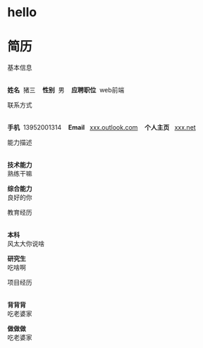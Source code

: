 # hello
<!DOCTYPE html PUBLIC "-//W3C//DTD XHTML 1.0 Transitional//EN" "http://www.w3.org/TR/xhtml1/DTD/xhtml1-transitional.dtd">
<html xmlns="http://www.w3.org/1999/xhtml">
<head>
<meta http-equiv="Content-Type" content="text/html; charset=utf-8" />
<title>三种简历</title>
<link href="sty_1.css" rel="stylesheet" type="text/css" />
<link href="sty_2.css" rel="stylesheet" type="text/css" />
<link href="sty_3.css" rel="stylesheet" type="text/css" />
</head>

<body>
<div class="first"><h1>简历</h1></div>

<div class="most">
<div class="box1">
<div class="main">基本信息</div><br/>
<div class="bas">
  <p><b>姓名</b>&nbsp;&nbsp;猪三&nbsp;&nbsp;&nbsp;&nbsp;<b>性别</b>&nbsp;&nbsp;男&nbsp;&nbsp;&nbsp;&nbsp;<b>应聘职位</b>&nbsp;&nbsp;web前端</p>
</div></div>
<div class="box2">
<div class="main">联系方式</div><br/>
<div class="inf">
<p><b>手机</b>&nbsp;&nbsp;13952001314&nbsp;&nbsp;&nbsp;&nbsp;<b>Email</b>&nbsp;&nbsp; <a href="http://www.nanjing.com" title="你点我干嘛">xxx.outlook.com</a>&nbsp;&nbsp;&nbsp;&nbsp;<b>个人主页</b>&nbsp;&nbsp; <a href="http://www.baidu.com" title="你点我干嘛">xxx.net</a></p>
</div></div>
<div class="box3">
<div class="main">能力描述</div><br/>
<div class="des">
<p class="duan"><b>技术能力</b><br/>熟练干嘛</p>
<p class="duan"><b>综合能力</b><br/> 
良好的你</p>
</div></div>
<div class="box4">
<div class="main">教育经历</div><br/>
<div class="edu">
<p class="duan"><b>本科</b><br/>风太大你说啥</p>

<p class="duan"><b>研究生</b><br/>吃啥啊</p>
</div></div>
<div class="box5">
<div class="main">项目经历</div><br/>
<div class="wor">
<p class="duan"><b>背背背</b><br/>吃老婆家</p>
<p class="duan"><b>做做做</b><br/>吃老婆家</p>
</div>
</div>
</div>

</body>
</html>
